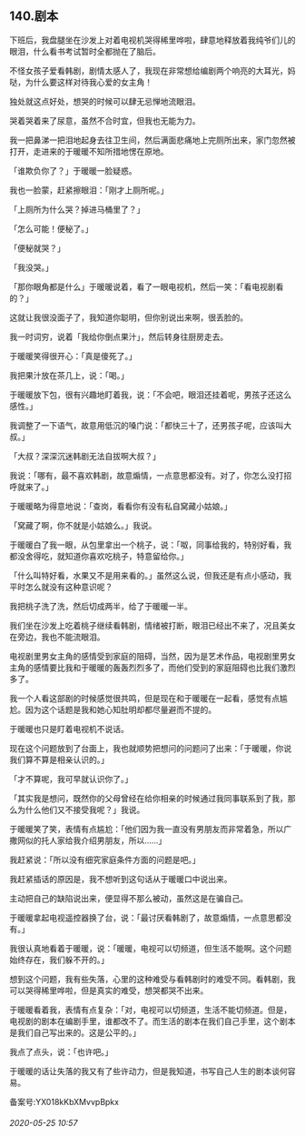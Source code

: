 ## 140.剧本
下班后，我盘腿坐在沙发上对着电视机哭得稀里哗啦，肆意地释放着我纯爷们儿的眼泪，什么看书考试暂时全都抛在了脑后。


不怪女孩子爱看韩剧，剧情太感人了，我现在非常想给编剧两个响亮的大耳光，妈哒，为什么要这样对待我心爱的女主角！


独处就这点好处，想哭的时候可以肆无忌惮地流眼泪。


哭着哭着来了尿意，虽然不合时宜，但我也无能为力。


我一把鼻涕一把泪地起身去往卫生间，然后满面悲痛地上完厕所出来，家门忽然被打开，走进来的于暖暖不知所措地愣在原地。


「谁欺负你了？」于暖暖一脸疑惑。


我也一脸蒙，赶紧擦眼泪：「刚才上厕所呢。」


「上厕所为什么哭？掉进马桶里了？」


「怎么可能！便秘了。」


「便秘就哭？」


「我没哭。」


「那你眼角都是什么」于暖暖说着，看了一眼电视机，然后一笑：「看电视剧看的？」


这就让我很没面子了，我知道你聪明，但你别说出来啊，很丢脸的。


我一时词穷，说着「我给你倒点果汁」，然后转身往厨房走去。


于暖暖笑得很开心：「真是傻死了。」


我把果汁放在茶几上，说：「喝。」


于暖暖放下包，很有兴趣地盯着我，说：「不会吧，眼泪还挂着呢，男孩子还这么感性。」


我调整了一下语气，故意用低沉的嗓门说：「都快三十了，还男孩子呢，应该叫大叔。」


「大叔？深深沉迷韩剧无法自拔啊大叔？」


我说：「哪有，最不喜欢韩剧，故意煽情，一点意思都没有。对了，你怎么没打招呼就来了。」


于暖暖略为得意地说：「查岗，看看你有没有私自窝藏小姑娘。」


「窝藏了啊，你不就是小姑娘么。」我说。


于暖暖白了我一眼，从包里拿出一个桃子，说：「呶，同事给我的，特别好看，我都没舍得吃，就知道你喜欢吃桃子，特意留给你。」


「什么叫特好看，水果又不是用来看的。」虽然这么说，但我还是有点小感动，我平时怎么就没有这种意识呢？


我把桃子洗了洗，然后切成两半，给了于暖暖一半。


我们坐在沙发上吃着桃子继续看韩剧，情绪被打断，眼泪已经出不来了，况且美女在旁边，我也不能流眼泪。


电视剧里男女主角的感情受到家庭的阻碍，当然，因为是艺术作品，电视剧里男女主角的感情要比我和于暖暖的轰轰烈烈多了，而他们受到的家庭阻碍也比我们激烈多了。


我一个人看这部剧的时候感觉很共鸣，但是现在和于暖暖在一起看，感觉有点尴尬。因为这个话题是我和她心知肚明却都尽量避而不提的。


于暖暖也只是盯着电视机不说话。


现在这个问题放到了台面上，我也就顺势把想问的问题问了出来：「于暖暖，你说我们算不算是相亲认识的。」


「才不算呢，我可早就认识你了。」


「其实我是想问，既然你的父母曾经在给你相亲的时候通过我同事联系到了我，那么为什么他们又不接受我呢？」我说。


于暖暖笑了笑，表情有点尴尬：「他们因为我一直没有男朋友而非常着急，所以广撒网似的托人家给我介绍男朋友，所以……」


我赶紧说：「所以没有细究家庭条件方面的问题是吧。」


我赶紧插话的原因是，我不想听到这句话从于暖暖口中说出来。


主动把自己的缺陷说出来，便显得不那么被动，虽然这是在骗自己。


于暖暖拿起电视遥控器换了台，说：「最讨厌看韩剧了，故意煽情，一点意思都没有。」


我很认真地看着于暖暖，说：「暖暖，电视可以切频道，但生活不能啊。这个问题始终存在，我们躲不开的。」


想到这个问题，我有些失落，心里的这种难受与看韩剧时的难受不同。看韩剧，我可以哭得稀里哗啦，但是真实的难受，想哭都哭不出来。


于暖暖看着我，表情有点复杂：「对，电视可以切频道，生活不能切频道。但是，电视剧的剧本在编剧手里，谁都改不了。而生活的剧本在我们自己手里，这个剧本是我们自己写出来的。这是公平的。」


我点了点头，说：「也许吧。」


于暖暖的话让失落的我又有了些许动力，但是我知道，书写自己人生的剧本谈何容易。


备案号:YX018kKbXMvvpBpkx


###### 2020-05-25 10:57
